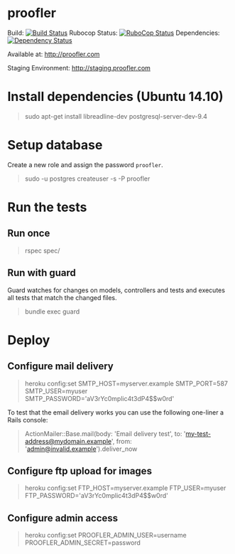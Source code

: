 proofler
========

Build: [![Build Status](http://ci.vedaserve.com:8080/buildStatus/icon?job=proofler)](http://ci.vedaserve.com/job/proofler/)
Rubocop Status: [![RuboCop Status](http://ci.vedaserve.com:8080/buildStatus/icon?job=rubocop)](http://ci.vedaserve.com/job/rubocop/)
Dependencies: [![Dependency Status](http://ci.vedaserve.com:8080/buildStatus/icon?job=outdated-gems)](http://ci.vedaserve.com/job/outdated-gems/)

Available at: http://proofler.com

Staging Environment: http://staging.proofler.com

# Install dependencies (Ubuntu 14.10)

> sudo apt-get install libreadline-dev postgresql-server-dev-9.4

# Setup database

Create a new role and assign the password `proofler`.

> sudo -u postgres createuser -s -P proofler

# Run the tests

## Run once

> rspec spec/

## Run with guard

Guard watches for changes on models, controllers and tests and executes all tests that match the changed files.

> bundle exec guard

# Deploy

## Configure mail delivery

> heroku config:set SMTP_HOST=myserver.example SMTP_PORT=587 SMTP_USER=myuser SMTP_PASSWORD='aV3rYc0mplic4t3dP4$$w0rd'

To test that the email delivery works you can use the following one-liner a Rails console:

> ActionMailer::Base.mail(body: 'Email delivery test', to: 'my-test-address@mydomain.example', from: 'admin@invalid.example').deliver_now

## Configure ftp upload for images

> heroku config:set FTP_HOST=myserver.example FTP_USER=myuser FTP_PASSWORD='aV3rYc0mplic4t3dP4$$w0rd'

## Configure admin access

> heroku config:set PROOFLER_ADMIN_USER=username PROOFLER_ADMIN_SECRET=password
